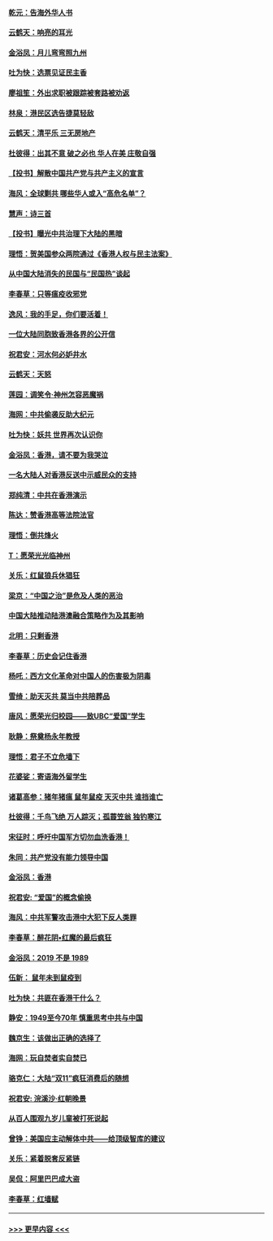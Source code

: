#### [乾元：告海外华人书](../pages/nsc993/n11684044.md?t=11272101) 
#### [云鹤天：响亮的耳光](../pages/nsc993/n11684254.md?t=11272101) 
#### [金浴凤：月儿弯弯照九州](../pages/nsc993/n11684231.md?t=11272101) 
#### [吐为快：选票见证民主香](../pages/nsc993/n11684206.md?t=11272101) 
#### [廖祖笙：外出求职被跟踪被套路被劝返](../pages/nsc993/n11683874.md?t=11272101) 
#### [林泉：港民区选告捷莫轻敌](../pages/nsc993/n11683930.md?t=11272101) 
#### [云鹤天：清平乐 三无房地产](../pages/nsc993/n11681521.md?t=11272101) 
#### [杜彼得：出其不意 破之必也 华人在美 庄敬自强](../pages/nsc993/n11679554.md?t=11272101) 
#### [【投书】解散中国共产党与共产主义的宣言](../pages/nsc993/n11679177.md?t=11272101) 
#### [海风：全球剿共 哪些华人或入“高危名单”？](../pages/nsc993/n11678617.md?t=11272101) 
#### [慧声：诗三首](../pages/nsc993/n11678848.md?t=11272101) 
#### [【投书】曝光中共治理下大陆的黑暗](../pages/nsc993/n11678674.md?t=11272101) 
#### [理悟：贺美国参众两院通过《香港人权与民主法案》](../pages/nsc993/n11678104.md?t=11272101) 
#### [从中国大陆消失的民国与“民国热”谈起](../pages/nsc993/n11678075.md?t=11272101) 
#### [李春草：只等瘟疫收邪党](../pages/nsc993/n11677308.md?t=11272101) 
#### [逸风：我的手足，你们要活着！](../pages/nsc993/n11676352.md?t=11272101) 
#### [一位大陆同胞致香港各界的公开信](../pages/nsc993/n11675761.md?t=11272101) 
#### [祝君安：河水何必妒井水](../pages/nsc993/n11675746.md?t=11272101) 
#### [云鹤天：天怒](../pages/nsc993/n11675718.md?t=11272101) 
#### [莲园：调笑令‧神州怎容恶魔祸](../pages/nsc993/n11675648.md?t=11272101) 
#### [海网：中共偷袭反助大纪元](../pages/nsc993/n11673515.md?t=11272101) 
#### [吐为快：妖共 世界再次认识你](../pages/nsc993/n11673506.md?t=11272101) 
#### [金浴凤：香港，请不要为我哭泣](../pages/nsc993/n11673248.md?t=11272101) 
#### [一名大陆人对香港反送中示威民众的支持](../pages/nsc993/n11672615.md?t=11272101) 
#### [郑纯清：中共在香港演示](../pages/nsc993/n11670539.md?t=11272101) 
#### [陈达：赞香港高等法院法官](../pages/nsc993/n11669542.md?t=11272101) 
#### [理悟：倒共烽火](../pages/nsc993/n11668844.md?t=11272101) 
#### [T：愿荣光光临神州](../pages/nsc993/n11668421.md?t=11272101) 
#### [关乐：红鼠狼兵休猖狂](../pages/nsc993/n11668378.md?t=11272101) 
#### [梁京：“中国之治”是危及人类的恶治](../pages/nsc993/n11668328.md?t=11272101) 
#### [中国大陆推动陆港澳融合策略作为及其影响](../pages/nsc993/n11668157.md?t=11272101) 
#### [北明：只剩香港](../pages/nsc993/n11668002.md?t=11272101) 
#### [李春草：历史会记住香港](../pages/nsc993/n11667927.md?t=11272101) 
#### [杨吒：西方文化革命对中国人的伤害极为阴毒](../pages/nsc993/n11664521.md?t=11272101) 
#### [雪绮：助天灭共 莫当中共陪葬品](../pages/nsc993/n11662650.md?t=11272101) 
#### [唐风：愿荣光归校园——致UBC“爱国”学生](../pages/nsc993/n11662194.md?t=11272101) 
#### [耿静：祭奠杨永年教授](../pages/nsc993/n11662514.md?t=11272101) 
#### [理悟：君子不立危墙下](../pages/nsc993/n11662172.md?t=11272101) 
#### [花婆娑：寄语海外留学生](../pages/nsc993/n11662121.md?t=11272101) 
#### [诸葛高参：猪年猪瘟 鼠年鼠疫 天灭中共 谁挡谁亡](../pages/nsc993/n11661980.md?t=11272101) 
#### [杜彼得：千鸟飞绝 万人踪灭；孤蓑笠翁 独钓寒江](../pages/nsc993/n11661170.md?t=11272101) 
#### [宋征时：呼吁中国军方切勿血洗香港！](../pages/nsc993/n11415318.md?t=11272101) 
#### [朱同：共产党没有能力领导中国](../pages/nsc993/n11660421.md?t=11272101) 
#### [金浴凤：香港](../pages/nsc993/n11660419.md?t=11272101) 
#### [祝君安: “爱国”的概念偷换](../pages/nsc993/n11659706.md?t=11272101) 
#### [海风：中共军警攻击港中大犯下反人类罪](../pages/nsc993/n11659632.md?t=11272101) 
#### [李春草：醉花阴•红魔的最后疯狂](../pages/nsc993/n11659287.md?t=11272101) 
#### [金浴凤：2019 不是 1989](../pages/nsc993/n11657663.md?t=11272101) 
#### [伍新： 鼠年未到鼠疫到](../pages/nsc993/n11655098.md?t=11272101) 
#### [吐为快：共匪在香港干什么？](../pages/nsc993/n11654891.md?t=11272101) 
#### [静安：1949至今70年 慎重思考中共与中国](../pages/nsc993/n11651244.md?t=11272101) 
#### [魏京生：该做出正确的选择了](../pages/nsc993/n11653084.md?t=11272101) 
#### [海网：玩自焚者实自焚已](../pages/nsc993/n11652423.md?t=11272101) 
#### [骆克仁：大陆“双11”疯狂消费后的随想](../pages/nsc993/n11652305.md?t=11272101) 
#### [祝君安: 浣溪沙·红朝晚景](../pages/nsc993/n11652258.md?t=11272101) 
#### [从百人围观九岁儿童被打死说起](../pages/nsc993/n11651030.md?t=11272101) 
#### [曾铮：美国应主动解体中共——给顶级智库的建议](../pages/nsc993/n11649888.md?t=11272101) 
#### [关乐：紧着脱套反紧链](../pages/nsc993/n11649069.md?t=11272101) 
#### [吴侃：阿里巴巴成大盗](../pages/nsc993/n11645523.md?t=11272101) 
#### [李春草：红墙赋](../pages/nsc993/n11646389.md?t=11272101) 

----
#### [ >>> 更早内容 <<< ](../indexes/nsc993-earlier.md)
